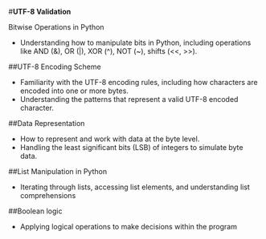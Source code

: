 #**UTF-8 Validation**

Bitwise Operations in Python
- Understanding how to manipulate bits in Python, including operations like AND (&), OR (|), XOR (^), NOT (~), shifts (<<, >>).

##UTF-8 Encoding Scheme

- Familiarity with the UTF-8 encoding rules, including how characters are encoded into one or more bytes.
- Understanding the patterns that represent a valid UTF-8 encoded character.

##Data Representation
- How to represent and work with data at the byte level.
- Handling the least significant bits (LSB) of integers to simulate byte data.

##List Manipulation in Python
- Iterating through lists, accessing list elements, and understanding list comprehensions

##Boolean logic
- Applying logical operations to make decisions within the program
